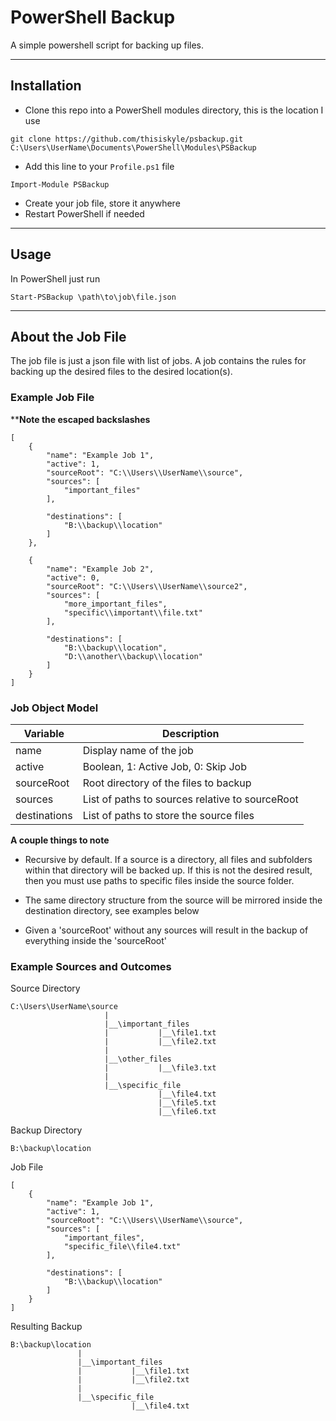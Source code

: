 # PowerShell Backup

A simple powershell script for backing up files.


---
## Installation

* Clone this repo into a PowerShell modules directory, this is the location I use
```
git clone https://github.com/thisiskyle/psbackup.git C:\Users\UserName\Documents\PowerShell\Modules\PSBackup
```

* Add this line to your ```Profile.ps1``` file
```
Import-Module PSBackup
```

* Create your job file, store it anywhere
* Restart PowerShell if needed


---
## Usage

In PowerShell just run
```
Start-PSBackup \path\to\job\file.json
```
---
## About the Job File

The job file is just a json file with list of jobs. A job contains the rules for backing up
the desired files to the desired location(s).


### Example Job File

****Note the escaped backslashes**

```
[
    {
        "name": "Example Job 1",
        "active": 1,
        "sourceRoot": "C:\\Users\\UserName\\source",
        "sources": [
            "important_files"
        ],

        "destinations": [
            "B:\\backup\\location"
        ]
    },

    {
        "name": "Example Job 2",
        "active": 0,
        "sourceRoot": "C:\\Users\\UserName\\source2",
        "sources": [
            "more_important_files",
            "specific\\important\\file.txt"
        ],

        "destinations": [
            "B:\\backup\\location",
            "D:\\another\\backup\\location"
        ]
    }
]
```

### Job Object Model

| Variable     | Description                                     |
|--------------|-------------------------------------------------|
| name         | Display name of the job                         |
| active       | Boolean, 1: Active Job, 0: Skip Job             |
| sourceRoot   | Root directory of the files to backup           |
| sources      | List of paths to sources relative to sourceRoot |
| destinations | List of paths to store the source files         |


**A couple things to note**

* Recursive by default. If a source is a directory, 
  all files and subfolders within that directory will be backed up.
  If this is not the desired result, then you must use paths to specific
  files inside the source folder.

* The same directory structure from the source will be mirrored inside 
  the destination directory, see examples below

* Given a 'sourceRoot' without any sources will result in the backup of everything
  inside the 'sourceRoot'


### Example Sources and Outcomes

Source Directory
```
C:\Users\UserName\source
                     |
                     |__\important_files
                     |           |__\file1.txt
                     |           |__\file2.txt
                     |
                     |__\other_files
                     |           |__\file3.txt
                     |
                     |__\specific_file
                                 |__\file4.txt
                                 |__\file5.txt
                                 |__\file6.txt
```

Backup Directory
```
B:\backup\location
```

Job File
```
[
    {
        "name": "Example Job 1",
        "active": 1,
        "sourceRoot": "C:\\Users\\UserName\\source",
        "sources": [
            "important_files",
            "specific_file\\file4.txt"
        ],

        "destinations": [
            "B:\\backup\\location"
        ]
    }
]
```

Resulting Backup
```
B:\backup\location
               |
               |__\important_files
               |           |__\file1.txt
               |           |__\file2.txt
               |
               |__\specific_file
                           |__\file4.txt
```
